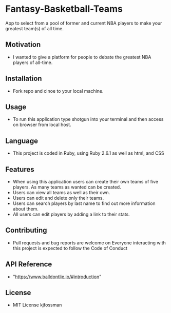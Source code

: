 # Fantasy-Basketball-Teams
App to select from a pool of former and current NBA players to make your greatest team(s) of all time. 

## Motivation
- I wanted to give a platform for people to debate the greatest NBA players of all-time.

## Installation
- Fork repo and clnoe to your local machine.

## Usage
- To run this application type shotgun into your terminal and then access on browser from local host.

## Language 
- This project is coded in Ruby, using Ruby 2.6.1 as well as html, and CSS

## Features 
- When using this application users can create their own teams of five players.  As many teams as wanted can be created.  
- Users can view all teams as well as their own.  
- Users can edit and delete only their teams.  
- Users can search players by last name to find out more information about them.
- All users can edit players by adding a link to their stats.

## Contributing
- Pull requests and bug reports are welcome on  Everyone interacting with this project is expected to follow the Code of Conduct

## API Reference
- "https://www.balldontlie.io/#introduction"

## License
- MIT License kjfossman
